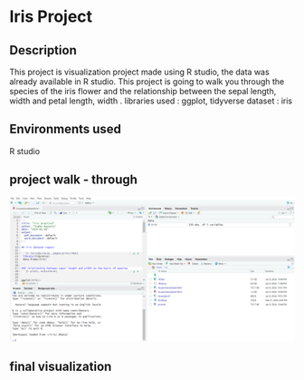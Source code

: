# Iris Project

## Description
This project is visualization project made using R studio, the data was already available in R studio. This project is going to walk you through the species of the iris flower and the relationship between the sepal length, width and petal length, width . 
libraries used : ggplot, tidyverse
dataset : iris

## Environments used
R studio

## project walk - through
![](rstudio.png)



## final visualization
<object data="iris_flower_R.pdf" width="1000" height="1000" type='application/pdf'></object>
